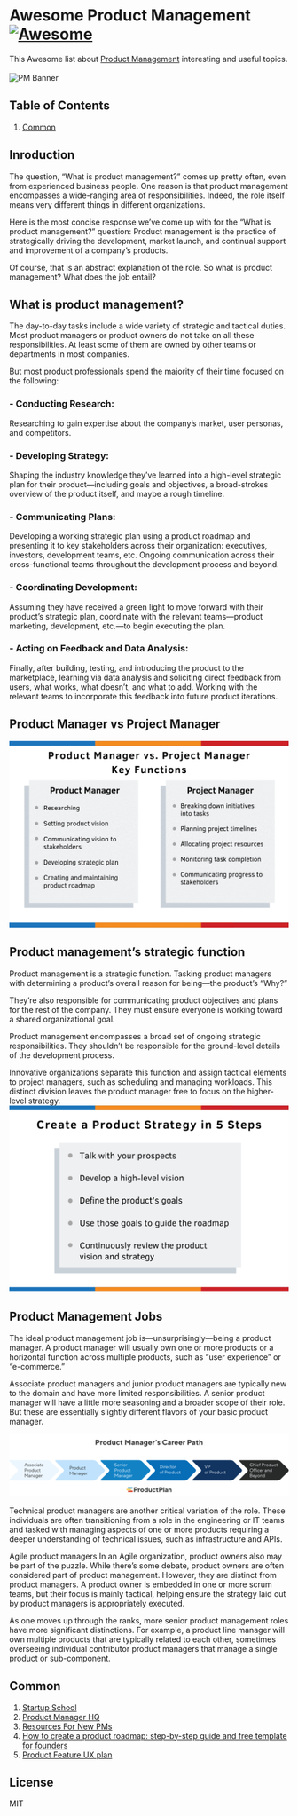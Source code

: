 # Awesome Product Management [![Awesome](https://cdn.rawgit.com/sindresorhus/awesome/d7305f38d29fed78fa85652e3a63e154dd8e8829/media/badge.svg)](https://github.com/sindresorhus/awesome)

This Awesome list about [Product Management](https://en.wikipedia.org/wiki/Product_management)  interesting and useful topics. <br /><br />
![PM Banner](https://github.com/shahedbd/awesome-project-management/blob/master/ProductManagement/Resource/pm-main.png)

## Table of Contents
1. [Common](#Common)

## Inroduction
The question, “What is product management?” comes up pretty often, even from experienced business people. One reason is that product management encompasses a wide-ranging area of responsibilities. Indeed, the role itself means very different things in different organizations.

Here is the most concise response we’ve come up with for the “What is product management?” question: Product management is the practice of strategically driving the development, market launch, and continual support and improvement of a company’s products.

Of course, that is an abstract explanation of the role. So what is product management? What does the job entail?

## What is product management?
The day-to-day tasks include a wide variety of strategic and tactical duties. Most product managers or product owners do not take on all these responsibilities. At least some of them are owned by other teams or departments in most companies. 

But most product professionals spend the majority of their time focused on the following:

### - Conducting Research: 
Researching to gain expertise about the company’s market, user personas, and competitors.
### - Developing Strategy: 
Shaping the industry knowledge they’ve learned into a high-level strategic plan for their product—including goals and objectives, a broad-strokes overview of the product itself, and maybe a rough timeline.
### - Communicating Plans: 
Developing a working strategic plan using a product roadmap and presenting it to key stakeholders across their organization: executives, investors, development teams, etc. Ongoing communication across their cross-functional teams throughout the development process and beyond.
### - Coordinating Development: 
Assuming they have received a green light to move forward with their product’s strategic plan, coordinate with the relevant teams—product marketing, development, etc.—to begin executing the plan.
### - Acting on Feedback and Data Analysis: 
Finally, after building, testing, and introducing the product to the marketplace, learning via data analysis and soliciting direct feedback from users, what works, what doesn’t, and what to add. Working with the relevant teams to incorporate this feedback into future product iterations.

## Product Manager vs Project Manager
![alt text](image.png)
## Product management’s strategic function
Product management is a strategic function. Tasking product managers with determining a product’s overall reason for being—the product’s “Why?” 

They’re also responsible for communicating product objectives and plans for the rest of the company. They must ensure everyone is working toward a shared organizational goal. 

Product management encompasses a broad set of ongoing strategic responsibilities. They shouldn’t be responsible for the ground-level details of the development process.

Innovative organizations separate this function and assign tactical elements to project managers, such as scheduling and managing workloads. This distinct division leaves the product manager free to focus on the higher-level strategy.
![alt text](image-1.png)
## Product Management Jobs
The ideal product management job is—unsurprisingly—being a product manager. A product manager will usually own one or more products or a horizontal function across multiple products, such as “user experience” or “e-commerce.” 

Associate product managers and junior product managers are typically new to the domain and have more limited responsibilities. A senior product manager will have a little more seasoning and a broader scope of their role. But these are essentially slightly different flavors of your basic product manager.

![alt text](image-2.png)

Technical product managers are another critical variation of the role. These individuals are often transitioning from a role in the engineering or IT teams and tasked with managing aspects of one or more products requiring a deeper understanding of technical issues, such as infrastructure and APIs.

Agile product managers
In an Agile organization, product owners also may be part of the puzzle. While there’s some debate, product owners are often considered part of product management. However, they are distinct from product managers. A product owner is embedded in one or more scrum teams, but their focus is mainly tactical, helping ensure the strategy laid out by product managers is appropriately executed. 

As one moves up through the ranks, more senior product management roles have more significant distinctions. For example, a product line manager will own multiple products that are typically related to each other, sometimes overseeing individual contributor product managers that manage a single product or sub-component.
## Common
1. [Startup School](https://www.startupschool.org/)
1. [Product Manager HQ](https://www.productmanagerhq.com/)
1. [Resources For New PMs](https://miketadlock.tumblr.com/post/44814775687/resources-for-new-pms)
1. [How to create a product roadmap: step-by-step guide and free template for founders](https://krit.com/blog/product-roadmap-free-template-and-guide-for-founders)
1. [Product Feature UX plan](https://paper.dropbox.com/published/Product-Feature-UX-plan-aTB1elcLy3DC8NwAc33S3Dp)
  



License
----

MIT
